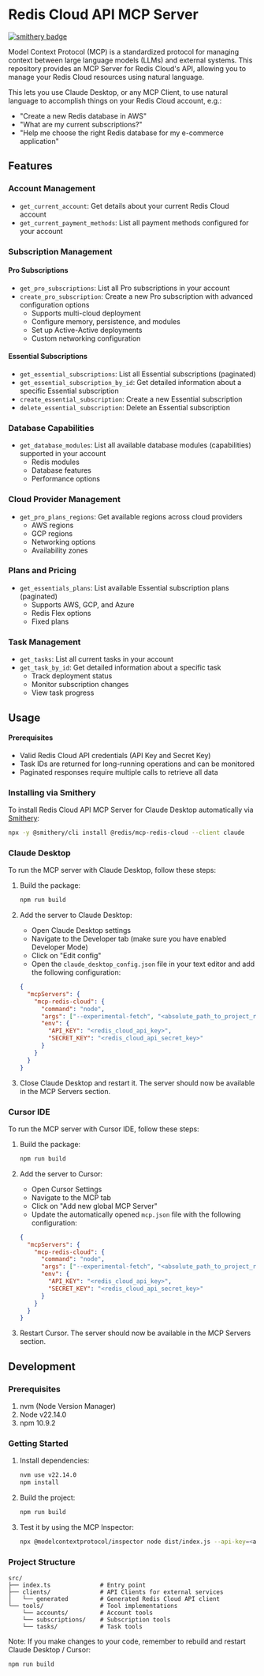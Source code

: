 # Redis Cloud API MCP Server

[![smithery badge](https://smithery.ai/badge/@redis/mcp-redis-cloud)](https://smithery.ai/server/@redis/mcp-redis-cloud)

Model Context Protocol (MCP) is a standardized protocol for managing context between large language models (LLMs) and external systems. This repository provides an MCP Server for Redis Cloud's API, allowing you to manage your Redis Cloud resources using natural language.

This lets you use Claude Desktop, or any MCP Client, to use natural language to accomplish things on your Redis Cloud account, e.g.:

- "Create a new Redis database in AWS"
- "What are my current subscriptions?"
- "Help me choose the right Redis database for my e-commerce application"

## Features

### Account Management
- `get_current_account`: Get details about your current Redis Cloud account
- `get_current_payment_methods`: List all payment methods configured for your account

### Subscription Management

#### Pro Subscriptions
- `get_pro_subscriptions`: List all Pro subscriptions in your account
- `create_pro_subscription`: Create a new Pro subscription with advanced configuration options
  - Supports multi-cloud deployment
  - Configure memory, persistence, and modules
  - Set up Active-Active deployments
  - Custom networking configuration

#### Essential Subscriptions
- `get_essential_subscriptions`: List all Essential subscriptions (paginated)
- `get_essential_subscription_by_id`: Get detailed information about a specific Essential subscription
- `create_essential_subscription`: Create a new Essential subscription
- `delete_essential_subscription`: Delete an Essential subscription

### Database Capabilities
- `get_database_modules`: List all available database modules (capabilities) supported in your account
  - Redis modules
  - Database features
  - Performance options

### Cloud Provider Management
- `get_pro_plans_regions`: Get available regions across cloud providers
  - AWS regions
  - GCP regions
  - Networking options
  - Availability zones

### Plans and Pricing
- `get_essentials_plans`: List available Essential subscription plans (paginated)
  - Supports AWS, GCP, and Azure
  - Redis Flex options
  - Fixed plans

### Task Management
- `get_tasks`: List all current tasks in your account
- `get_task_by_id`: Get detailed information about a specific task
  - Track deployment status
  - Monitor subscription changes
  - View task progress


## Usage

#### Prerequisites
- Valid Redis Cloud API credentials (API Key and Secret Key)
- Task IDs are returned for long-running operations and can be monitored
- Paginated responses require multiple calls to retrieve all data

### Installing via Smithery

To install Redis Cloud API MCP Server for Claude Desktop automatically via [Smithery](https://smithery.ai/server/@redis/mcp-redis-cloud):

```bash
npx -y @smithery/cli install @redis/mcp-redis-cloud --client claude
```

### Claude Desktop

To run the MCP server with Claude Desktop, follow these steps:

1. Build the package:
   ```bash
   npm run build
   ```

2. Add the server to Claude Desktop:
    - Open Claude Desktop settings
    - Navigate to the Developer tab (make sure you have enabled Developer Mode)
    - Click on "Edit config"
    - Open the `claude_desktop_config.json` file in your text editor and add the following configuration:
   ```json
   {
     "mcpServers": {
       "mcp-redis-cloud": {
         "command": "node",
         "args": ["--experimental-fetch", "<absolute_path_to_project_root>/dist/index.js"],
         "env": {
           "API_KEY": "<redis_cloud_api_key>",
           "SECRET_KEY": "<redis_cloud_api_secret_key>"
         }
       }
     }
   }
   ```

3. Close Claude Desktop and restart it. The server should now be available in the MCP Servers section.

### Cursor IDE

To run the MCP server with Cursor IDE, follow these steps:

1. Build the package:
   ```bash
   npm run build
   ```

2. Add the server to Cursor:
    - Open Cursor Settings
    - Navigate to the MCP tab
    - Click on "Add new global MCP Server"
    - Update the automatically opened `mcp.json` file with the following configuration:
   ```json
   {
     "mcpServers": {
       "mcp-redis-cloud": {
         "command": "node",
         "args": ["--experimental-fetch", "<absolute_path_to_project_root>/dist/index.js"],
         "env": {
           "API_KEY": "<redis_cloud_api_key>",
           "SECRET_KEY": "<redis_cloud_api_secret_key>"
         }
       }
     }
   }
   ```

3. Restart Cursor. The server should now be available in the MCP Servers section.


## Development

### Prerequisites

1. nvm (Node Version Manager)
2. Node v22.14.0
3. npm 10.9.2

### Getting Started

1. Install dependencies:
   ```bash
   nvm use v22.14.0
   npm install
   ```

2. Build the project:
   ```bash
   npm run build
   ```

3. Test it by using the MCP Inspector:
    ```bash
    npx @modelcontextprotocol/inspector node dist/index.js --api-key=<api_key> --secret-key=<secret_key>
    ```

### Project Structure

```
src/
├── index.ts              # Entry point
├── clients/              # API Clients for external services
│   └── generated         # Generated Redis Cloud API client
└── tools/                # Tool implementations
    └── accounts/         # Account tools
    └── subscriptions/    # Subscription tools
    └── tasks/            # Task tools
```


Note: If you make changes to your code, remember to rebuild and restart Claude Desktop / Cursor:
```bash
npm run build
```

